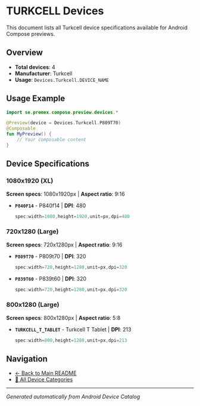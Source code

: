 # TURKCELL Devices

This document lists all Turkcell device specifications available for Android Compose previews.

## Overview

- **Total devices**: 4
- **Manufacturer**: Turkcell
- **Usage**: `Devices.Turkcell.DEVICE_NAME`

## Usage Example

```kotlin
import se.premex.compose.preview.devices.*

@Preview(device = Devices.Turkcell.P809T70)
@Composable
fun MyPreview() {
    // Your composable content
}
```

## Device Specifications

### 1080x1920 (XL)

**Screen specs**: 1080x1920px | **Aspect ratio**: 9:16

- **`P840F14`** - P840f14 | **DPI**: 480
  ```kotlin
  spec:width=1080,height=1920,unit=px,dpi=480
  ```

### 720x1280 (Large)

**Screen specs**: 720x1280px | **Aspect ratio**: 9:16

- **`P809T70`** - P809t70 | **DPI**: 320
  ```kotlin
  spec:width=720,height=1280,unit=px,dpi=320
  ```

- **`P839T60`** - P839t60 | **DPI**: 320
  ```kotlin
  spec:width=720,height=1280,unit=px,dpi=320
  ```

### 800x1280 (Large)

**Screen specs**: 800x1280px | **Aspect ratio**: 5:8

- **`TURKCELL_T_TABLET`** - Turkcell T Tablet | **DPI**: 213
  ```kotlin
  spec:width=800,height=1280,unit=px,dpi=213
  ```

## Navigation

- [← Back to Main README](../../README.md)
- [📱 All Device Categories](../README.md)

---
*Generated automatically from Android Device Catalog*
